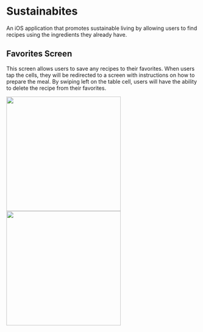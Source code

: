 # Sustainabites
An iOS application that promotes sustainable living by allowing users to find recipes using the ingredients they already have. 

## Favorites Screen 
This screen allows users to save any recipes to their favorites. When users tap the cells, they will be redirected to a screen with instructions on how to prepare the meal. By swiping left on the table cell, users will have the ability to delete the recipe from their favorites. 

<p float = "left">
  <img src="https://user-images.githubusercontent.com/40873892/104825095-ad551280-5825-11eb-9027-9cb963206cf4.png" width="300">
  <img src="https://user-images.githubusercontent.com/40873892/104825099-b645e400-5825-11eb-94e8-09f93cf555ec.png" width="300">
</p>

